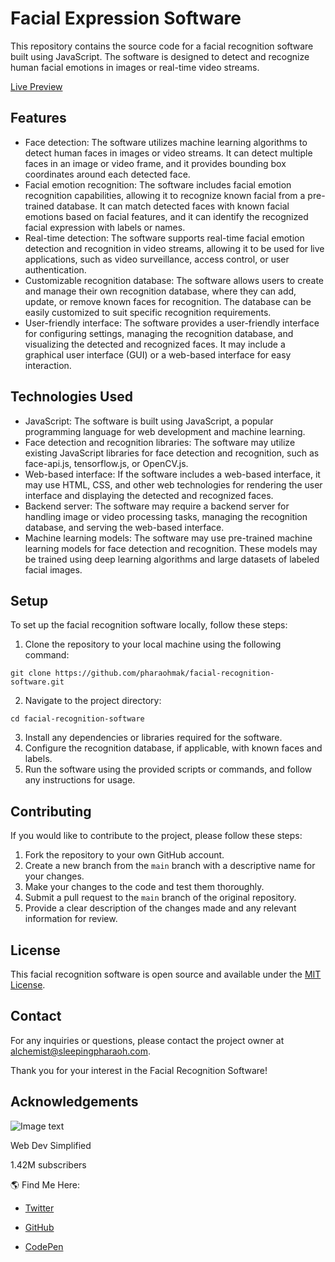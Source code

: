 # Facial Expression Software

This repository contains the source code for a facial recognition software built using JavaScript. The software is designed to detect and recognize human facial emotions in images or real-time video streams.

[Live Preview](https://pharaohmak.github.io/facial-recognition-software/)

## Features

- Face detection: The software utilizes machine learning algorithms to detect human faces in images or video streams. It can detect multiple faces in an image or video frame, and it provides bounding box coordinates around each detected face.
- Facial emotion recognition: The software includes facial emotion recognition capabilities, allowing it to recognize known facial from a pre-trained database. It can match detected faces with known facial emotions based on facial features, and it can identify the recognized facial expression with labels or names.
- Real-time detection: The software supports real-time facial emotion detection and recognition in video streams, allowing it to be used for live applications, such as video surveillance, access control, or user authentication.
- Customizable recognition database: The software allows users to create and manage their own recognition database, where they can add, update, or remove known faces for recognition. The database can be easily customized to suit specific recognition requirements.
- User-friendly interface: The software provides a user-friendly interface for configuring settings, managing the recognition database, and visualizing the detected and recognized faces. It may include a graphical user interface (GUI) or a web-based interface for easy interaction.

## Technologies Used

- JavaScript: The software is built using JavaScript, a popular programming language for web development and machine learning.
- Face detection and recognition libraries: The software may utilize existing JavaScript libraries for face detection and recognition, such as face-api.js, tensorflow.js, or OpenCV.js.
- Web-based interface: If the software includes a web-based interface, it may use HTML, CSS, and other web technologies for rendering the user interface and displaying the detected and recognized faces.
- Backend server: The software may require a backend server for handling image or video processing tasks, managing the recognition database, and serving the web-based interface.
- Machine learning models: The software may use pre-trained machine learning models for face detection and recognition. These models may be trained using deep learning algorithms and large datasets of labeled facial images.

## Setup

To set up the facial recognition software locally, follow these steps:

1. Clone the repository to your local machine using the following command:
```
git clone https://github.com/pharaohmak/facial-recognition-software.git
```
2. Navigate to the project directory:
```
cd facial-recognition-software
```
3. Install any dependencies or libraries required for the software.
4. Configure the recognition database, if applicable, with known faces and labels.
5. Run the software using the provided scripts or commands, and follow any instructions for usage.

## Contributing

If you would like to contribute to the project, please follow these steps:

1. Fork the repository to your own GitHub account.
2. Create a new branch from the `main` branch with a descriptive name for your changes.
3. Make your changes to the code and test them thoroughly.
4. Submit a pull request to the `main` branch of the original repository.
5. Provide a clear description of the changes made and any relevant information for review.

## License

This facial recognition software is open source and available under the [MIT License](LICENSE).

## Contact

For any inquiries or questions, please contact the project owner at [alchemist@sleepingpharaoh.com](mailto:alchemist@sleepingpharaoh.com).

Thank you for your interest in the Facial Recognition Software!

## Acknowledgements

![Image text](https://yt3.ggpht.com/ytc/APkrFKZWeMCsx4Q9e_Hm6nhOOUQ3fv96QGUXiMr1-pPP=s88-c-k-c0x00ffffff-no-rj)

Web Dev Simplified

1.42M subscribers

🌎 Find Me Here:

- [Twitter](https://twitter.com/DevSimplified)

- [GitHub](https://github.com/WebDevSimplified)

- [CodePen](https://codepen.io/WebDevSimplified)
